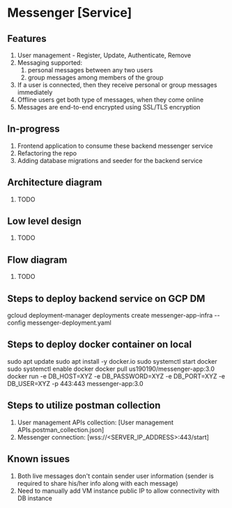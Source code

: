 # Messenger [Service]

## Features
1. User management - Register, Update, Authenticate, Remove
2. Messaging supported:
   1. personal messages between any two users
   2. group messages among members of the group
3. If a user is connected, then they receive personal or group messages immediately
4. Offline users get both type of messages, when they come online
5. Messages are end-to-end encrypted using SSL/TLS encryption

## In-progress
1. Frontend application to consume these backend messenger service
2. Refactoring the repo
3. Adding database migrations and seeder for the backend service

## Architecture diagram
1. TODO

## Low level design
1. TODO

## Flow diagram
1. TODO

## Steps to deploy backend service on GCP DM
   gcloud deployment-manager deployments create messenger-app-infra --config messenger-deployment.yaml

## Steps to deploy docker container on local
   sudo apt update
   sudo apt install -y docker.io
   sudo systemctl start docker
   sudo systemctl enable docker
   docker pull us190190/messenger-app:3.0
   docker run -e DB_HOST=XYZ -e DB_PASSWORD=XYZ -e DB_PORT=XYZ -e DB_USER=XYZ -p 443:443 messenger-app:3.0

## Steps to utilize postman collection
1. User management APIs collection: [User management APIs.postman_collection.json]
2. Messenger connection: [wss://<SERVER_IP_ADDRESS>:443/start]

## Known issues
1. Both live messages don't contain sender user information (sender is required to share his/her info along with each message)
2. Need to manually add VM instance public IP to allow connectivity with DB instance
